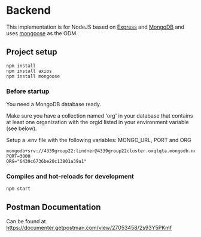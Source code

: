 # Backend

This implementation is for NodeJS based on [Express](https://expressjs.com/) and [MongoDB](https://www.mongodb.com/) and uses [mongoose](https://mongoosejs.com/) as the ODM.

## Project setup

    npm install
    npm install axios
    npm install mongoose

### Before startup
You need a MongoDB database ready.

Make sure you have a collection named 'org' in your database that contains at least one organization with the orgid listed in your environment variable (see below).

Setup a .env file with the following variables: MONGO_URL, PORT and ORG

    mongodb+srv://4339group22:lindner@4339group22cluster.oxqlqta.mongodb.net/DataPlatformProject
    PORT=3000
    ORG="6439c6736be20c13801a39a1"

### Compiles and hot-reloads for development

    npm start

## Postman Documentation

Can be found at <https://documenter.getpostman.com/view/27053458/2s93Y5PKmf>
